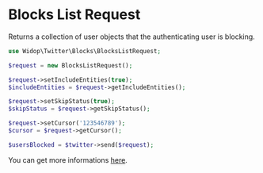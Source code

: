 # Blocks List Request

Returns a collection of user objects that the authenticating user is blocking.

``` php
use Widop\Twitter\Blocks\BlocksListRequest;

$request = new BlocksListRequest();

$request->setIncludeEntities(true);
$includeEntities = $request->getIncludeEntities();

$request->setSkipStatus(true);
$skipStatus = $request->getSkipStatus();

$request->setCursor('123546789');
$cursor = $request->getCursor();

$usersBlocked = $twitter->send($request);
```

You can get more informations [here](https://dev.twitter.com/docs/api/1.1/get/blocks/ids).
